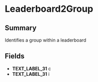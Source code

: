 # Leaderboard2Group

## Summary
Identifies a group within a leaderboard

## Fields
* **TEXT_LABEL_31** c
* **TEXT_LABEL_31** i
